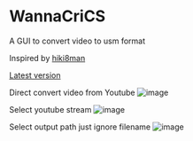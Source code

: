 # WannaCriCS
A GUI to convert video to usm format

Inspired by <a href="https://github.com/hiki8man/Wannacri_GUI">hiki8man</a>

<a href="https://github.com/RERASER/WannaCriCS/actions">Latest version</a>

Direct convert video from Youtube
![image](https://user-images.githubusercontent.com/63722060/230138380-76cab505-2177-4268-afe4-77d42117a1c6.png)

Select youtube stream
![image](https://user-images.githubusercontent.com/63722060/230138963-04d47ecf-6865-4389-acb7-4bf36ef5dbc4.png)

Select output path just ignore filename
![image](https://user-images.githubusercontent.com/63722060/230139746-c42ad498-e5b2-407c-8d64-b808393c1619.png)
